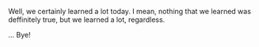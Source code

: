 Well, we certainly learned a lot today. I mean, nothing that we learned was deffinitely true, but we learned a lot, regardless.

... Bye!
